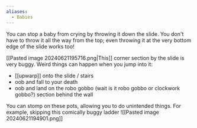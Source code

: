 ```yaml
---
aliases:
  - Babies
---
```

You can stop a baby from crying by throwing it down the slide. You don't have to throw it all the way from the top; even throwing it at the very bottom edge of the slide works too!

[[Pasted image 20240621195716.png|This]] corner section by the slide is very buggy. Weird things can happen when you jump into it:
- [[upwarp]] onto the slide / stairs
- oob and fall to your death
- oob and land on the robo gobbo (wait is it robo gobbo or clockwork gobbo?) section behind the wall

You can stomp on these pots, allowing you to do unintended things. For example, skipping this comically buggy ladder
![[Pasted image 20240621194901.png]]
